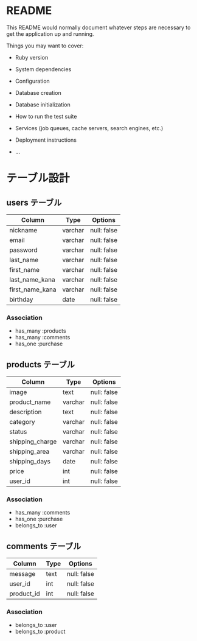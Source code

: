 # README

This README would normally document whatever steps are necessary to get the
application up and running.

Things you may want to cover:

* Ruby version

* System dependencies

* Configuration

* Database creation

* Database initialization

* How to run the test suite

* Services (job queues, cache servers, search engines, etc.)

* Deployment instructions

* ...

# テーブル設計

## users テーブル

| Column          | Type    | Options     |
| --------        | ------- | ----------- |
| nickname        | varchar | null: false |
| email           | varchar | null: false |
| password        | varchar | null: false |
| last_name       | varchar | null: false |
| first_name      | varchar | null: false |
| last_name_kana  | varchar | null: false |
| first_name_kana | varchar | null: false |
| birthday        | date    | null: false |

### Association

- has_many :products
- has_many :comments
- has_one :purchase

## products テーブル

| Column          | Type    | Options     |
| --------------- | ------- | ----------- |
| image           | text    | null: false |
| product_name    | varchar | null: false |
| description     | text    | null: false |
| category        | varchar | null: false |
| status          | varchar | null: false |
| shipping_charge | varchar | null: false |
| shipping_area   | varchar | null: false |
| shipping_days   | date    | null: false |
| price           | int     | null: false |
| user_id         | int     | null: false |

### Association

- has_many :comments
- has_one :purchase
- belongs_to :user

## comments テーブル

| Column     | Type | Options     |
| ---------- | ---- | ----------- |
| message    | text | null: false |
| user_id    | int  | null: false |
| product_id | int  | null: false |

### Association

- belongs_to :user
- belongs_to :product
